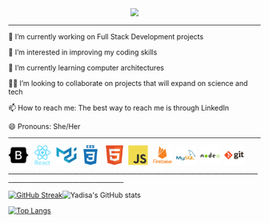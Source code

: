 <!--[![Typing SVG](https://readme-typing-svg.demolab.com/?lines=Hey!+Welcome+to+my+page!;)](https://git.io/typing-svg)-->


<div id="header" align="center" style="background-image: url('https://i.pinimg.com/564x/42/c4/67/42c467d640670e8130d7607aa6f8250a.jpg'); background-size: cover; background-position: center; padding: 200 0;">
  <img src="https://i.pinimg.com/564x/10/72/2f/10722f60716d5112d8f95f22774764aa.jpg" width="200"/>
</div>

______________________________________________________________________________________________________________________________________________
     
🔭 I’m currently working on Full Stack Development projects
 
 👀 I’m interested in improving my coding skills

 🌱 I’m currently learning computer architectures

 💞️👯 I’m looking to collaborate on projects that will expand on science and tech

 📫 How to reach me: The best way to reach me is through LinkedIn

 😄 Pronouns: She/Her

______________________________________________________________________________________________________________________________________________
<div>
  <img src="https://github.com/devicons/devicon/blob/master/icons/bootstrap/bootstrap-plain.svg" title="Bootstrap" alt="Java" width="40" height="40"/>&nbsp;
  <img src="https://github.com/devicons/devicon/blob/master/icons/react/react-original-wordmark.svg" title="React" alt="React" width="40" height="40"/>&nbsp;
  <img src="https://github.com/devicons/devicon/blob/master/icons/materialui/materialui-original.svg" title="Material UI" alt="Material UI" width="40" height="40"/>&nbsp;
  <img src="https://github.com/devicons/devicon/blob/master/icons/css3/css3-plain-wordmark.svg"  title="CSS3" alt="CSS" width="40" height="40"/>&nbsp;
  <img src="https://github.com/devicons/devicon/blob/master/icons/html5/html5-original.svg" title="HTML5" alt="HTML" width="40" height="40"/>&nbsp;
  <img src="https://github.com/devicons/devicon/blob/master/icons/javascript/javascript-original.svg" title="JavaScript" alt="JavaScript" width="40" height="40"/>&nbsp;
  <img src="https://github.com/devicons/devicon/blob/master/icons/firebase/firebase-plain-wordmark.svg" title="Firebase" alt="Firebase" width="40" height="40"/>&nbsp;
  <img src="https://github.com/devicons/devicon/blob/master/icons/mysql/mysql-original-wordmark.svg" title="MySQL"  alt="MySQL" width="40" height="40"/>&nbsp;
  <img src="https://github.com/devicons/devicon/blob/master/icons/nodejs/nodejs-original-wordmark.svg" title="NodeJS" alt="NodeJS" width="40" height="40"/>&nbsp;
  <img src="https://github.com/devicons/devicon/blob/master/icons/git/git-original-wordmark.svg" title="Git" **alt="Git" width="40" height="40"/>
</div>
__________________________________________________________________________________________________________________

[![GitHub Streak](http://github-readme-streak-stats.herokuapp.com?user=YadiBelly&theme=tokyonight)](https://git.io/streak-stats)![Yadisa's
GitHub stats](https://github-readme-stats.vercel.app/api?username=YadiBelly&show_icons=true&theme=radical) 

[![Top Langs](https://github-readme-stats.vercel.app/api/top-langs/?username=YadiBelly&hide_progress=true)](https://github.com/YadiBelly/github-readme-stats)

<!--START_SECTION:waka-->
<!--END_SECTION:waka-->


